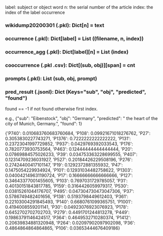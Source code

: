 label: subject or object word
n: the serial number of the article
index: the index of the label occurrence

### wikidump20200301 (.pkl): Dict[n] = text

### occurrence (.pkl): Dict[label] = List ((filename, n, index))

### occurrence_agg (.pkl): Dict[label][n] = List (index)

### cooccurrence (.pkl .csv): Dict[(sub, obj)][span] = cnt

### prompts (.pkl): List (sub, obj, prompt)

### pred_result (.jsonl): Dict (Keys="sub", "obj", "predicted", "found")
found == -1 if not found otherwise first index.

e.g., {"sub": "Eibenstock", "obj": "Germany", "predicted": " the heart of the city of Munich, Germany.", "found": 1}

{'P740': 0.010683760683760684, 'P108': 0.09921671018276762, 'P27': 0.3053830227743271, 'P1376': 0.7222222222222222, 'P131': 0.23723041997729852, 'P937': 0.0429769392033543, 'P176': 0.7820773930753564, 'P463': 0.12444444444444444, 'P20': 0.07869884575026233, 'P39': 0.034753363228699555, 'P407': 0.12314709236031927, 'P527': 0.20184426229508196, 'P276': 0.27424400417101147, 'P19': 0.1292372881355932, 'P47': 0.1475054229934924, 'P101': 0.12931034482758622, 'P1303': 0.040042149631190724, 'P17': 0.16666666666666666, 'P127': 0.34643377001455605, 'P103': 0.7697031729785057, 'P31': 0.40130151843817785, 'P159': 0.3164426059979317, 'P530': 0.03815261044176707, 'P495': 0.047304730473047306, 'P37': 0.5786749482401656, 'P138': 0.5193798449612403, 'P361': 0.22103004291845493, 'P140': 0.6680761099365751, 'P1001': 0.4194008559201141, 'P30': 0.04923076923076923, 'P178': 0.6452702702702703, 'P279': 0.4491701244813278, 'P449': 0.19863791146424517, 'P364': 0.4649532710280374, 'P1412': 0.20639834881320948, 'P264': 0.02097902097902098, 'P36': 0.4864864864864865, 'P106': 0.03653444676409186}
